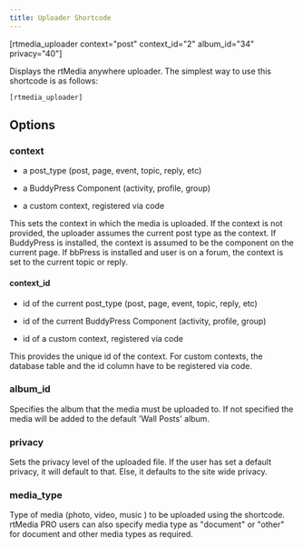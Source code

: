 ```yaml
---
title: Uploader Shortcode
---
```


[rtmedia_uploader context="post" context_id="2" album_id="34" privacy="40"]



Displays the rtMedia anywhere uploader. The simplest way to use this shortcode is as follows:

    
    [rtmedia_uploader]




## Options

### context
    

  * a post_type (post, page, event, topic, reply, etc)

	
  * a BuddyPress Component (activity, profile, group)

	
  * a custom context, registered via code


This sets the context in which the media is uploaded. If the context is not provided, the uploader assumes the current post type as the context. If BuddyPress is installed, the context is assumed to be the component on the current page. If bbPress is installed and user is on a forum, the context is set to the current topic or reply.


#### context_id
    
	
  * id of the current post_type (post, page, event, topic, reply, etc)

	
  * id of the current BuddyPress Component (activity, profile, group)

	
  * id of a custom context, registered via code


This provides the unique id of the context. For custom contexts, the database table and the id column have to be registered via code.


### album_id

Specifies the album that the media must be uploaded to. If not specified the media will be added to the default 'Wall Posts' album.

### privacy

Sets the privacy level of the uploaded file. If the user has set a default privacy, it will default to that. Else, it defaults to the site wide privacy.

### media_type

Type of media (photo, video, music ) to be uploaded using the shortcode. rtMedia PRO users can also specify media type as "document" or "other" for document and other media types as required.
